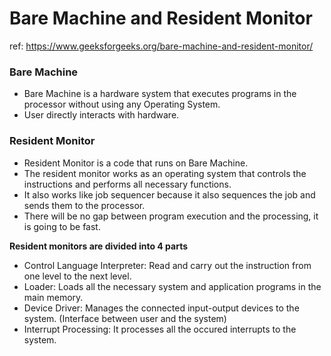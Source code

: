 # Bare Machine and Resident Monitor
ref: https://www.geeksforgeeks.org/bare-machine-and-resident-monitor/

### Bare Machine
* Bare Machine is a hardware system that executes programs in the processor without using any Operating System.
* User directly interacts with hardware.

### Resident Monitor
* Resident Monitor is a code that runs on Bare Machine.
* The resident monitor works as an operating system that controls the instructions and performs all necessary functions.
* It also works like job sequencer because it also sequences the job and sends them to the processor.
* There will be no gap between program execution and the processing, it is going to be fast.

**Resident monitors are divided into 4 parts**
* Control Language Interpreter: Read and carry out the instruction from one level to the next level.
* Loader: Loads all the necessary system and application programs in the main memory.
* Device Driver: Manages the connected input-output devices to the system. (Interface between user and the system)
* Interrupt Processing: It processes all the occured interrupts to the system.




